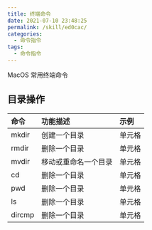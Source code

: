 ```yaml
---
title: 终端命令
date: 2021-07-10 23:48:25
permalink: /skill/ed0cac/
categories:
  - 命令指令
tags:
  - 命令指令
---
```


MacOS 常用终端命令

<!-- more -->

## 目录操作

| 命令   | 功能描述             | 示例   |
| :----- | :------------------- | :----- |
| mkdir  | 创建一个目录         | 单元格 |
| rmdir  | 删除一个目录         | 单元格 |
| mvdir  | 移动或重命名一个目录 | 单元格 |
| cd     | 删除一个目录         | 单元格 |
| pwd    | 删除一个目录         | 单元格 |
| ls     | 删除一个目录         | 单元格 |
| dircmp | 删除一个目录         | 单元格 |
